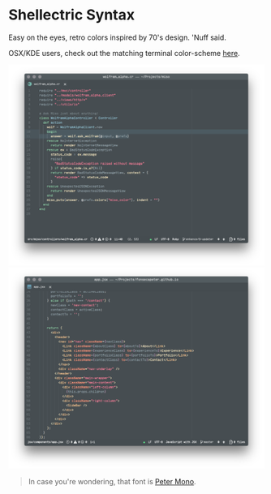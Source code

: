# Shellectric Syntax

Easy on the eyes, retro colors inspired by 70's design. 'Nuff said.

OSX/KDE users, check out the matching terminal color-scheme [here](https://github.com/fonsecapeter/shellectric-color-scheme).

![shellectric ruby](/media/shellectric-atom.png "shellectric-atom.png")
![shellectric ruby](/media/shellectric-jsx.png "shellectric-jsx.png")

> In case you're wondering, that font is [Peter Mono](https://github.com/fonsecapeter/peter_mono).